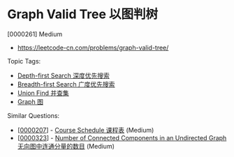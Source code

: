 # Graph Valid Tree 以图判树

[0000261] Medium

- https://leetcode-cn.com/problems/graph-valid-tree/

Topic Tags:

- [Depth-first Search 深度优先搜索](https://leetcode-cn.com/tag/depth-first-search/)
- [Breadth-first Search 广度优先搜索](https://leetcode-cn.com/tag/breadth-first-search/)
- [Union Find 并查集](https://leetcode-cn.com/tag/union-find/)
- [Graph 图](https://leetcode-cn.com/tag/graph/)

Similar Questions:

- [[0000207](https://leetcode-cn.com/problems/course-schedule/)] - [Course Schedule 课程表](./0000207.course-schedule.md) (Medium)
- [[0000323](https://leetcode-cn.com/problems/number-of-connected-components-in-an-undirected-graph/)] - [Number of Connected Components in an Undirected Graph 无向图中连通分量的数目](./0000323.number-of-connected-components-in-an-undirected-graph.md) (Medium)
